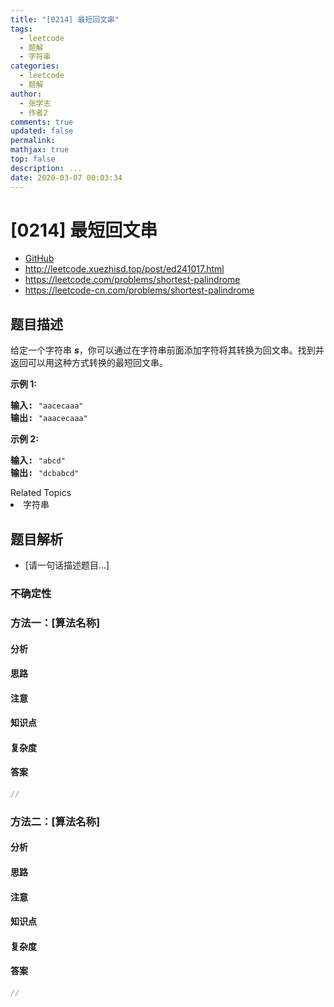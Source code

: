 ```yaml
---
title: "[0214] 最短回文串"
tags:
  - leetcode
  - 题解
  - 字符串
categories:
  - leetcode
  - 题解
author:
  - 张学志
  - 作者2
comments: true
updated: false
permalink:
mathjax: true
top: false
description: ...
date: 2020-03-07 00:03:34
---
```



# [0214] 最短回文串
* [GitHub](https://github.com/algoboy101/LeetCodeCrowdsource/tree/master/_posts/QA/%5B0214%5D%20%E6%9C%80%E7%9F%AD%E5%9B%9E%E6%96%87%E4%B8%B2.md)
* http://leetcode.xuezhisd.top/post/ed241017.html
* https://leetcode.com/problems/shortest-palindrome
* https://leetcode-cn.com/problems/shortest-palindrome


## 题目描述

<p>给定一个字符串 <em><strong>s</strong></em>，你可以通过在字符串前面添加字符将其转换为回文串。找到并返回可以用这种方式转换的最短回文串。</p>

<p><strong>示例&nbsp;1:</strong></p>

<pre><strong>输入: </strong><code>&quot;aacecaaa&quot;</code>
<strong>输出:</strong> <code>&quot;aaacecaaa&quot;</code>
</pre>

<p><strong>示例 2:</strong></p>

<pre><strong>输入: </strong><code>&quot;abcd&quot;</code>
<strong>输出:</strong> <code>&quot;dcbabcd&quot;</code></pre>
<div><div>Related Topics</div><div><li>字符串</li></div></div>


## 题目解析
* [请一句话描述题目...]

### 不确定性


### 方法一：[算法名称]

#### 分析

#### 思路

#### 注意

#### 知识点

#### 复杂度

#### 答案

```cpp
//
```


### 方法二：[算法名称]

#### 分析

#### 思路

#### 注意

#### 知识点

#### 复杂度

#### 答案

```cpp
//
```



